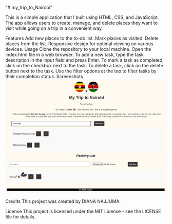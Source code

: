 "# my_trip_to_Nairobi" 

This is a simple application that I built using HTML, CSS, and JavaScript. The app allows users to create, manage, and delete places they want to visit while going on a trip in a convenient way.

Features
    Add new places to the to-do list.
    Mark places as visited.
    Delete places from the list.
    Responsive design for optimal viewing on various devices.
Usage
    Clone the repository to your local machine.
    Open the index.html file in a web browser.
    To add a new task, type the task description in the input field and press Enter.
    To mark a task as completed, click on the checkbox next to the task.
    To delete a task, click on the delete button next to the task.
    Use the filter options at the top to filter tasks by their completion status.
Screenshots
![alt text](assets/images/mytriptokenyablog.png)
![alt text](assets/images/mytriptokenyablog2.png)


Credits
This project was created by DIANA NAJJUMA.

License
This project is licensed under the MIT License - see the LICENSE file for details.